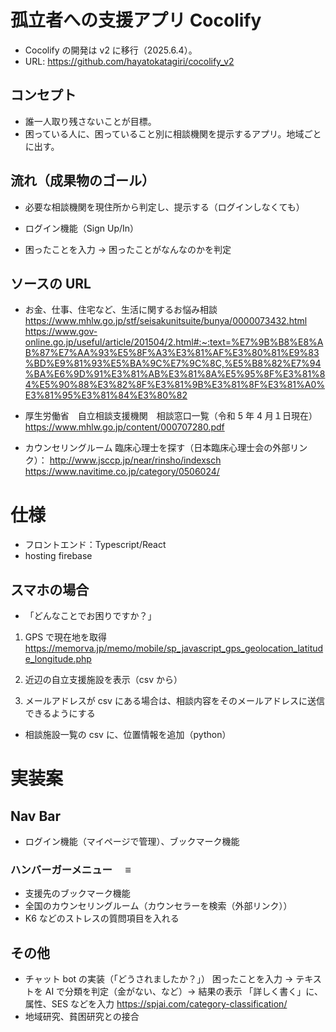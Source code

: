 # 孤立者への支援アプリ Cocolify

- Cocolify の開発は v2 に移行（2025.6.4）。
- URL: https://github.com/hayatokatagiri/cocolify_v2

## コンセプト

- 誰一人取り残さないことが目標。
- 困っている人に、困っていること別に相談機関を提示するアプリ。地域ごとに出す。

## 流れ（成果物のゴール）

- 必要な相談機関を現住所から判定し、提示する（ログインしなくても）
- ログイン機能（Sign Up/In）

- 困ったことを入力 → 困ったことがなんなのかを判定

## ソースの URL

- お金、仕事、住宅など、生活に関するお悩み相談
  https://www.mhlw.go.jp/stf/seisakunitsuite/bunya/0000073432.html
  https://www.gov-online.go.jp/useful/article/201504/2.html#:~:text=%E7%9B%B8%E8%AB%87%E7%AA%93%E5%8F%A3%E3%81%AF%E3%80%81%E9%83%BD%E9%81%93%E5%BA%9C%E7%9C%8C,%E5%B8%82%E7%94%BA%E6%9D%91%E3%81%AB%E3%81%8A%E5%95%8F%E3%81%84%E5%90%88%E3%82%8F%E3%81%9B%E3%81%8F%E3%81%A0%E3%81%95%E3%81%84%E3%80%82

- 厚生労働省　自立相談支援機関　相談窓口一覧（令和 5 年 4 月１日現在）
  https://www.mhlw.go.jp/content/000707280.pdf

- カウンセリングルーム
  臨床心理士を探す（日本臨床心理士会の外部リンク）：
  http://www.jsccp.jp/near/rinsho/indexsch
  https://www.navitime.co.jp/category/0506024/

# 仕様

- フロントエンド：Typescript/React
- hosting firebase

## スマホの場合

- 「どんなことでお困りですか？」

1. GPS で現在地を取得
   https://memorva.jp/memo/mobile/sp_javascript_gps_geolocation_latitude_longitude.php

2. 近辺の自立支援施設を表示（csv から）

3. メールアドレスが csv にある場合は、相談内容をそのメールアドレスに送信できるようにする

- 相談施設一覧の csv に、位置情報を追加（python）

# 実装案

## Nav Bar

- ログイン機能（マイページで管理）、ブックマーク機能

### ハンバーガーメニュー　 ≡

- 支援先のブックマーク機能
- 全国のカウンセリングルーム（カウンセラーを検索（外部リンク））
- K6 などのストレスの質問項目を入れる

## その他

- チャット bot の実装（「どうされましたか？」）
  困ったことを入力 -> テキストを AI で分類を判定（金がない、など）-> 結果の表示
  「詳しく書く」に、属性、SES などを入力
  https://spjai.com/category-classification/
- 地域研究、貧困研究との接合
